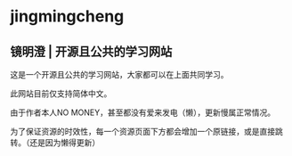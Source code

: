 # jingmingcheng
## 镜明澄 | 开源且公共的学习网站

这是一个开源且公共的学习网站，大家都可以在上面共同学习。

此网站目前仅支持简体中文。

由于作者本人NO MONEY，甚至都没有爱来发电（懒），更新慢属正常情况。

为了保证资源的时效性，每一个资源页面下方都会增加一个原链接，或是直接跳转。（还是因为懒得更新）
